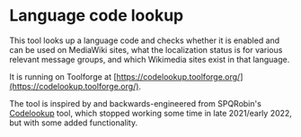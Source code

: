 # Language code lookup

This tool looks up a language code and checks whether it is enabled
and can be used on MediaWiki sites, what the localization status is
for various relevant message groups, and which Wikimedia sites exist
in that language.

It is running on Toolforge at
[https://codelookup.toolforge.org/](https://codelookup.toolforge.org/).

The tool is inspired by and backwards-engineered from SPQRobin's
[Codelookup](https://robin.toolforge.org/?tool=codelookup) tool,
which stopped working some time in late 2021/early 2022, but with some
added functionality.

